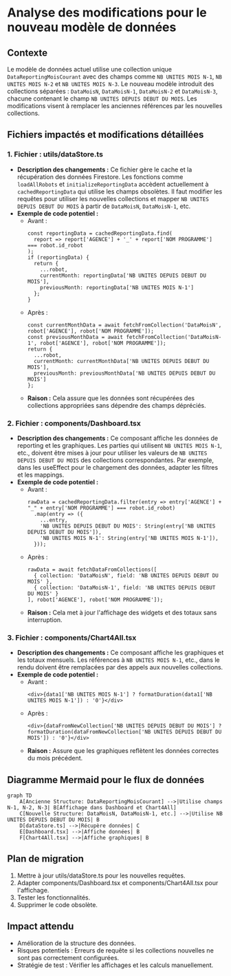 # Analyse des modifications pour le nouveau modèle de données

## Contexte
Le modèle de données actuel utilise une collection unique `DataReportingMoisCourant` avec des champs comme `NB UNITES MOIS N-1`, `NB UNITES MOIS N-2` et `NB UNITES MOIS N-3`. Le nouveau modèle introduit des collections séparées : `DataMoisN`, `DataMoisN-1`, `DataMoisN-2` et `DataMoisN-3`, chacune contenant le champ `NB UNITES DEPUIS DEBUT DU MOIS`. Les modifications visent à remplacer les anciennes références par les nouvelles collections.

## Fichiers impactés et modifications détaillées

### 1. Fichier : utils/dataStore.ts
   - **Description des changements :** Ce fichier gère le cache et la récupération des données Firestore. Les fonctions comme `loadAllRobots` et `initializeReportingData` accèdent actuellement à `cachedReportingData` qui utilise les champs obsolètes. Il faut modifier les requêtes pour utiliser les nouvelles collections et mapper `NB UNITES DEPUIS DEBUT DU MOIS` à partir de `DataMoisN`, `DataMoisN-1`, etc.
   - **Exemple de code potentiel :**
     - Avant :
       ```
       const reportingData = cachedReportingData.find(
         report => report['AGENCE'] + '_' + report['NOM PROGRAMME'] === robot.id_robot
       );
       if (reportingData) {
         return {
           ...robot,
           currentMonth: reportingData['NB UNITES DEPUIS DEBUT DU MOIS'],
           previousMonth: reportingData['NB UNITES MOIS N-1']
         };
       }
       ```
     - Après :
       ```
       const currentMonthData = await fetchFromCollection('DataMoisN', robot['AGENCE'], robot['NOM PROGRAMME']);
       const previousMonthData = await fetchFromCollection('DataMoisN-1', robot['AGENCE'], robot['NOM PROGRAMME']);
       return {
         ...robot,
         currentMonth: currentMonthData['NB UNITES DEPUIS DEBUT DU MOIS'],
         previousMonth: previousMonthData['NB UNITES DEPUIS DEBUT DU MOIS']
       };
       ```
     - **Raison :** Cela assure que les données sont récupérées des collections appropriées sans dépendre des champs dépréciés.

### 2. Fichier : components/Dashboard.tsx
   - **Description des changements :** Ce composant affiche les données de reporting et les graphiques. Les parties qui utilisent `NB UNITES MOIS N-1`, etc., doivent être mises à jour pour utiliser les valeurs de `NB UNITES DEPUIS DEBUT DU MOIS` des collections correspondantes. Par exemple, dans les useEffect pour le chargement des données, adapter les filtres et les mappings.
   - **Exemple de code potentiel :**
     - Avant :
       ```
       rawData = cachedReportingData.filter(entry => entry['AGENCE'] + "_" + entry['NOM PROGRAMME'] === robot.id_robot)
         .map(entry => ({
           ...entry,
           'NB UNITES DEPUIS DEBUT DU MOIS': String(entry['NB UNITES DEPUIS DEBUT DU MOIS']),
           'NB UNITES MOIS N-1': String(entry['NB UNITES MOIS N-1']),
         }));
       ```
     - Après :
       ```
       rawData = await fetchDataFromCollections([
         { collection: 'DataMoisN', field: 'NB UNITES DEPUIS DEBUT DU MOIS' },
         { collection: 'DataMoisN-1', field: 'NB UNITES DEPUIS DEBUT DU MOIS' }
       ], robot['AGENCE'], robot['NOM PROGRAMME']);
       ```
     - **Raison :** Cela met à jour l'affichage des widgets et des totaux sans interruption.

### 3. Fichier : components/Chart4All.tsx
   - **Description des changements :** Ce composant affiche les graphiques et les totaux mensuels. Les références à `NB UNITES MOIS N-1`, etc., dans le rendu doivent être remplacées par des appels aux nouvelles collections.
   - **Exemple de code potentiel :**
     - Avant :
       ```
       <div>{data1['NB UNITES MOIS N-1'] ? formatDuration(data1['NB UNITES MOIS N-1']) : '0'}</div>
       ```
     - Après :
       ```
       <div>{dataFromNewCollection['NB UNITES DEPUIS DEBUT DU MOIS'] ? formatDuration(dataFromNewCollection['NB UNITES DEPUIS DEBUT DU MOIS']) : '0'}</div>
       ```
     - **Raison :** Assure que les graphiques reflètent les données correctes du mois précédent.

## Diagramme Mermaid pour le flux de données
```mermaid
graph TD
    A[Ancienne Structure: DataReportingMoisCourant] -->|Utilise champs N-1, N-2, N-3| B[Affichage dans Dashboard et Chart4All]
    C[Nouvelle Structure: DataMoisN, DataMoisN-1, etc.] -->|Utilise NB UNITES DEPUIS DEBUT DU MOIS| B
    D[dataStore.ts] -->|Récupère données| C
    E[Dashboard.tsx] -->|Affiche données| B
    F[Chart4All.tsx] -->|Affiche graphiques| B
```

## Plan de migration
1. Mettre à jour utils/dataStore.ts pour les nouvelles requêtes.
2. Adapter components/Dashboard.tsx et components/Chart4All.tsx pour l'affichage.
3. Tester les fonctionnalités.
4. Supprimer le code obsolète.

## Impact attendu
- Amélioration de la structure des données.
- Risques potentiels : Erreurs de requête si les collections nouvelles ne sont pas correctement configurées.
- Stratégie de test : Vérifier les affichages et les calculs manuellement.